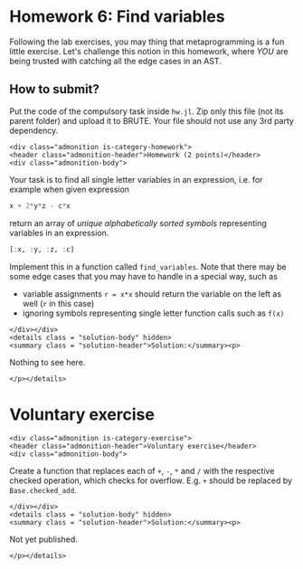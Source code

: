 # Homework 6: Find variables
Following the lab exercises, you may thing that metaprogramming is a fun little exercise. Let's challenge this notion in this homework, where *YOU* are being trusted with catching all the edge cases in an AST.

## How to submit?
Put the code of the compulsory task inside `hw.jl`. Zip only this file (not its parent folder) and upload it to BRUTE. Your file should not use any 3rd party dependency.

```@raw html
<div class="admonition is-category-homework">
<header class="admonition-header">Homework (2 points)</header>
<div class="admonition-body">
```
Your task is to find all single letter variables in an expression, i.e. for example when given expression
```julia
x + 2*y*z - c*x
```
return an array of *unique alphabetically sorted symbols* representing variables in an expression.
```julia
[:x, :y, :z, :c]
```
Implement this in a function called `find_variables`. Note that there may be some edge cases that you may have to handle in a special way, such as 
- variable assignments `r = x*x` should return the variable on the left as well (`r` in this case)
- ignoring symbols representing single letter function calls such as `f(x)`

```@raw html
</div></div>
<details class = "solution-body" hidden>
<summary class = "solution-header">Solution:</summary><p>
```

Nothing to see here.


```@raw html
</p></details>
```

# Voluntary exercise
```@raw html
<div class="admonition is-category-exercise">
<header class="admonition-header">Voluntary exercise</header>
<div class="admonition-body">
```
Create a function that replaces each of `+`, `-`, `*` and `/` with the respective checked operation, which checks for overflow. E.g. `+` should be replaced by `Base.checked_add`.

```@raw html
</div></div>
<details class = "solution-body" hidden>
<summary class = "solution-header">Solution:</summary><p>
```
Not yet published.

```@raw html
</p></details>
```